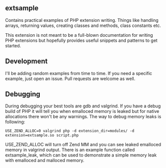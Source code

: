 extsample
---------

Contains practical examples of PHP extension writing. Things like handling arrays, returning values,
creating classes and methods, class constants etc.

This extension is not meant to be a full-blown documentation for writing PHP extensions but hopefully
provides useful snippets and patterns to get started.

Development
-----------

I'll be adding random examples from time to time. If you need a specific example, just open an issue.
Pull requests are welcome as well.

Debugging
---------

During debugging your best tools are gdb and valgrind. If you have a debug build of PHP it will tell
you when emalloced memory is leaked but for native allocations there won't be any warnings. The way
to debug memory leaks is following:

    USE_ZEND_ALLOC=0 valgrind php -d extension_dir=modules/ -d extension=extsample.so script.php

USE_ZEND_ALLOC will turn off Zend MM and you can see leaked emalloced memory in valgrind output.
There is an example function called extsample_leak, which can be used to
demonstrate a simple memory leak with emalloced and malloced memory.
